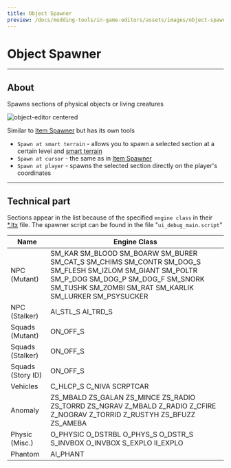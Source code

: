 ```yaml
---
title: Object Spawner
preview: /docs/modding-tools/in-game-editors/assets/images/object-spawner.png
---
```


# Object Spawner

___

## About

Spawns sections of physical objects or living creatures

![object-editor centered](assets/images/object-spawner.png)

Similar to [Item Spawner](item-spawner.md) but has its own tools

- `Spawn at smart terrain` - allows you to spawn a selected section at a certain level and [smart terrain](../../glossary/glossary.html#smart-terrain)
- `Spawn at cursor` - the same as in [Item Spawner](item-spawner.md)
- `Spawn at player` - spawns the selected section directly on the player's coordinates

___

## Technical part

Sections appear in the list because of the specified `engine class` in their [*.ltx](../../references/file-formats/conf-script/ltx.md) file. The spawner script can be found in the file "`ui_debug_main.script`"

| Name | Engine Class |
|---|---|
| NPC (Mutant) | SM_KAR SM_BLOOD SM_BOARW SM_BURER SM_CAT_S SM_CHIMS SM_CONTR SM_DOG_S SM_FLESH SM_IZLOM SM_GIANT SM_POLTR SM_P_DOG SM_DOG_P SM_DOG_F SM_SNORK SM_TUSHK SM_ZOMBI SM_RAT SM_KARLIK SM_LURKER SM_PSYSUCKER |
| NPC (Stalker) | AI_STL_S AI_TRD_S |
| Squads (Mutant) | ON_OFF_S |
| Squads (Stalker) | ON_OFF_S |
| Squads (Story ID) | ON_OFF_S |
| Vehicles | C_HLCP_S C_NIVA SCRPTCAR |
| Anomaly | ZS_MBALD ZS_GALAN ZS_MINCE ZS_RADIO ZS_TORRD ZS_NGRAV Z_MBALD Z_RADIO Z_CFIRE Z_NOGRAV Z_TORRID Z_RUSTYH ZS_BFUZZ ZS_AMEBA |
| Physic (Misc.) | O_PHYSIC O_DSTRBL O_PHYS_S O_DSTR_S S_INVBOX O_INVBOX S_EXPLO II_EXPLO |
| Phantom | AI_PHANT |
